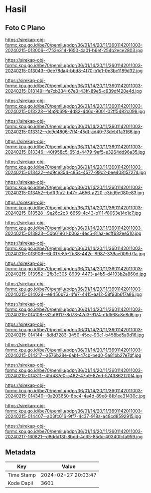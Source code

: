 # Hasil

## Foto C Plano

https://sirekap-obj-formc.kpu.go.id/be70/pemilu/pdpr/36/01/14/20/11/3601142011003-20240215-013006--f753e314-1650-4a01-b6ef-254b2ece2803.jpg

https://sirekap-obj-formc.kpu.go.id/be70/pemilu/pdpr/36/01/14/20/11/3601142011003-20240215-013043--0ee78da4-bbd8-4f70-b1c1-0e3bc1189d32.jpg

https://sirekap-obj-formc.kpu.go.id/be70/pemilu/pdpr/36/01/14/20/11/3601142011003-20240215-013149--fe7cb334-67e3-43ff-89e5-c939df420e4d.jpg

https://sirekap-obj-formc.kpu.go.id/be70/pemilu/pdpr/36/01/14/20/11/3601142011003-20240215-013228--14a9b699-4d82-446d-9001-02ff5482c099.jpg

https://sirekap-obj-formc.kpu.go.id/be70/pemilu/pdpr/36/01/14/20/11/3601142011003-20240215-013312--dc9d4806-7ff4-45df-ad40-73debf1a3166.jpg

https://sirekap-obj-formc.kpu.go.id/be70/pemilu/pdpr/36/01/14/20/11/3601142011003-20240215-013346--40f958c5-651d-4479-9ef5-e3264dd96a35.jpg

https://sirekap-obj-formc.kpu.go.id/be70/pemilu/pdpr/36/01/14/20/11/3601142011003-20240215-013422--ed9ce354-c854-4577-99c2-bee408157274.jpg

https://sirekap-obj-formc.kpu.go.id/be70/pemilu/pdpr/36/01/14/20/11/3601142011003-20240215-013452--bdff3fa2-b47c-4656-a220-c3bd9e080e83.jpg

https://sirekap-obj-formc.kpu.go.id/be70/pemilu/pdpr/36/01/14/20/11/3601142011003-20240215-013528--9e26c2c3-6659-4c43-b111-f8063e14c1c7.jpg

https://sirekap-obj-formc.kpu.go.id/be70/pemilu/pdpr/36/01/14/20/11/3601142011003-20240215-013823--50b61961-b063-4ec5-81aa-ecff682ee510.jpg

https://sirekap-obj-formc.kpu.go.id/be70/pemilu/pdpr/36/01/14/20/11/3601142011003-20240215-013906--6b017e85-2b38-442c-8987-339ae009d7fa.jpg

https://sirekap-obj-formc.kpu.go.id/be70/pemilu/pdpr/36/01/14/20/11/3601142011003-20240215-013952--2fb3c305-8909-4473-a4b5-d4103b2a860d.jpg

https://sirekap-obj-formc.kpu.go.id/be70/pemilu/pdpr/36/01/14/20/11/3601142011003-20240215-014028--e8450b73-4fe7-4415-aa12-58f93b6f7a86.jpg

https://sirekap-obj-formc.kpu.go.id/be70/pemilu/pdpr/36/01/14/20/11/3601142011003-20240215-014108--82af8117-8d73-47d3-9174-e1d568c8e8d6.jpg

https://sirekap-obj-formc.kpu.go.id/be70/pemilu/pdpr/36/01/14/20/11/3601142011003-20240215-014144--8dfd7283-3450-45ce-90c1-b458bd5a9d16.jpg

https://sirekap-obj-formc.kpu.go.id/be70/pemilu/pdpr/36/01/14/20/11/3601142011003-20240215-014217--a576b28e-6abf-47cb-bed0-5a81bb27e7df.jpg

https://sirekap-obj-formc.kpu.go.id/be70/pemilu/pdpr/36/01/14/20/11/3601142011003-20240215-014311--4fd487e0-c482-47b9-87ed-5743862120f4.jpg

https://sirekap-obj-formc.kpu.go.id/be70/pemilu/pdpr/36/01/14/20/11/3601142011003-20240215-014340--0a203650-8bc4-4a4d-89e8-8fb1ee31430c.jpg

https://sirekap-obj-formc.kpu.go.id/be70/pemilu/pdpr/36/01/14/20/11/3601142011003-20240215-014407--a03fc016-9ff7-4c37-918a-a48cd8592915.jpg

https://sirekap-obj-formc.kpu.go.id/be70/pemilu/pdpr/36/01/14/20/11/3601142011003-20240217-160821--d8ddd13f-8bdd-4c65-85dc-40340fcfa959.jpg


## Metadata

| Key        | Value               |
| ---------- | ------------------- |
| Time Stamp | 2024-02-27 20:03:47 |
| Kode Dapil | 3601                |



